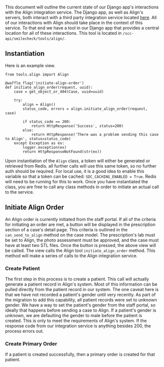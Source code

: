 This document will outline the current state of our Django app's interactions with the Align integration service. The Django app, as well as Align's servers, both interact with a third party integration service located [here](https://github.com/CamelotVG/align-integration). All of our interactions with Align should take place in the context of this service. To that end we have a tool in our Django app that provides a central location for all of these interactions. This tool is located in `/scc-api/smilecheck/tools/align/`. 

## Instantiation

Here is an example view.

```
from tools.align import Align

@waffle_flag('initiate-align-order')
def initiate_align_order(request, uuid):
    case = get_object_or_404(Case, uuid=uuid)

    try:
        align = Align()
        status_code, errors = align.initiate_align_order(request, case)

        if status_code == 200:
            return HttpResponse('Success', status=200)
        else:
            return HttpResponse('There was a problem sending this case to Align', status=status_code)
    except Exception as ex:
        logger.exception(ex)
        return HttpResponseNotFound(str(ex))
```

Upon instantiation of the `Align` class, a token will either be generated or retrieved from Redis. all further calls will use this same token, so no further auth should be required. For local use, it is a good idea to enable this variable so that a token can be cached: `SDC_CACHING_ENABLED = True`. Redis will need to be running for this to work. Once you have instantiated the class, you are free to call any class methods in order to initiate an actual call to the service.

## Initiate Align Order

An Align order is currently initiated from the staff portal. If all of the criteria for initiating an order are met, a button will be displayed in the prescription section of a case's detail page. This criteria is outlined in the `can_send_to_align` method on the case model. The prescription's lab must be set to Align, the photo assessment must be approved, and the case must have at least two STL files. Once the button is pressed, the above view will be called. The view calls the Align tool `initiate_align_order` method. This method will make a series of calls to the Align integration service. 

### Create Patient

The first step in this process is to create a patient. This call will actually generate a patient record in Align's system. Most of this information can be pulled directly from the patient record in our system. The one caveat here is that we have not recorded a patient's gender until very recently. As part of the migration to add this capability, all patient records were set to unknown gender. We have a way to set the patient's gender from the staff portal, so ideally that happens before sending a case to Align. If a patient's gender is unknown, we are defaulting the gender to male before the patient is created. This is only to meet the requirements of Align's system. If the response code from our integration service is anything besides 200, the process errors out.

### Create Primary Order

If a patient is created successfully, then a primary order is created for that patient.
